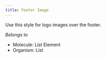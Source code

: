 ```yaml
---
title: Footer Image
---
```

Use this style for logo images over the footer.

*Belongs to*

* Molecule: List Element
* Organism: List